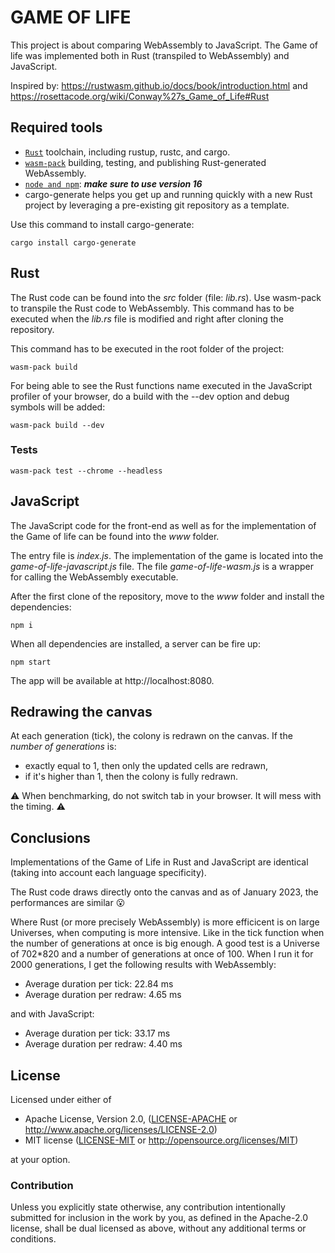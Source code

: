 # GAME OF LIFE

This project is about comparing WebAssembly to JavaScript.
The Game of life was implemented both in Rust (transpiled to WebAssembly) and JavaScript.

Inspired by: https://rustwasm.github.io/docs/book/introduction.html
and https://rosettacode.org/wiki/Conway%27s_Game_of_Life#Rust

## Required tools

-   [`Rust`](https://www.rust-lang.org/tools/install) toolchain, including rustup, rustc, and cargo.
-   [`wasm-pack`](https://rustwasm.github.io/wasm-pack/installer/) building, testing, and publishing Rust-generated WebAssembly.
-   [`node and npm`](https://nodejs.org/): **_make sure to use version 16_**
-   cargo-generate helps you get up and running quickly with a new Rust project by leveraging a pre-existing git repository as a template.

Use this command to install cargo-generate:

```shell
cargo install cargo-generate
```

## Rust

The Rust code can be found into the _src_ folder (file: _lib.rs_).
Use wasm-pack to transpile the Rust code to WebAssembly. This command has to be executed when the _lib.rs_ file is modified and right after cloning the repository.

This command has to be executed in the root folder of the project:

```shell
wasm-pack build
```

For being able to see the Rust functions name executed in the JavaScript profiler of your browser, do a build with the --dev option and debug symbols will be added:

```shell
wasm-pack build --dev
```

### Tests

```shell
wasm-pack test --chrome --headless
```

## JavaScript

The JavaScript code for the front-end as well as for the implementation of the Game of life can be found into the _www_ folder.

The entry file is _index.js_. The implementation of the game is located into the _game-of-life-javascript.js_ file. The file _game-of-life-wasm.js_ is a wrapper for calling the WebAssembly executable.

After the first clone of the repository, move to the _www_ folder and install the dependencies:

```shell
npm i
```

When all dependencies are installed, a server can be fire up:

```shell
npm start
```

The app will be available at http://localhost:8080.

## Redrawing the canvas

At each generation (tick), the colony is redrawn on the canvas.
If the _number of generations_ is:

-   exactly equal to 1, then only the updated cells are redrawn,
-   if it's higher than 1, then the colony is fully redrawn.

:warning: When benchmarking, do not switch tab in your browser. It will mess with the timing. :warning:

## Conclusions

Implementations of the Game of Life in Rust and JavaScript are identical (taking into account each language specificity).

The Rust code draws directly onto the canvas and as of January 2023, the performances are similar :open_mouth:

Where Rust (or more precisely WebAssembly) is more efficicent is on large Universes, when computing is more intensive. Like in the tick function when the number of generations at once is big enough. A good test is a Universe of 702\*820 and a number of generations at once of 100. When I run it for 2000 generations, I get the following results with WebAssembly:

-   Average duration per tick: 22.84 ms
-   Average duration per redraw: 4.65 ms

and with JavaScript:

-   Average duration per tick: 33.17 ms
-   Average duration per redraw: 4.40 ms

## License

Licensed under either of

-   Apache License, Version 2.0, ([LICENSE-APACHE](LICENSE-APACHE) or http://www.apache.org/licenses/LICENSE-2.0)
-   MIT license ([LICENSE-MIT](LICENSE-MIT) or http://opensource.org/licenses/MIT)

at your option.

### Contribution

Unless you explicitly state otherwise, any contribution intentionally
submitted for inclusion in the work by you, as defined in the Apache-2.0
license, shall be dual licensed as above, without any additional terms or
conditions.
